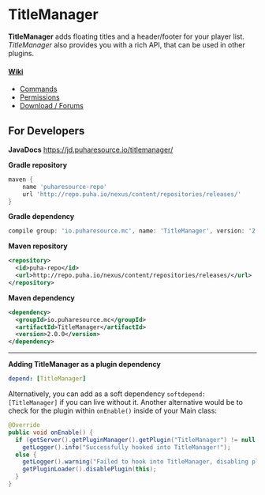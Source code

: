 TitleManager
============
__TitleManager__ adds floating titles and a header/footer for your player list. _TitleManager_ also provides you with a rich API, that can be used in other plugins.
#### [Wiki](https://github.com/Puharesource/TitleManager/wiki)
* [Commands](https://github.com/Puharesource/TitleManager/wiki/commands)
* [Permissions](https://github.com/Puharesource/TitleManager/wiki/permissions)
* [Download / Forums](http://www.spigotmc.org/resources/titlemanager.1049/)

For Developers
--------------
**JavaDocs**
https://jd.puharesource.io/titlemanager/

**Gradle repository**
````groovy
maven {
    name 'puharesource-repo'
    url 'http://repo.puha.io/nexus/content/repositories/releases/'
}
````

**Gradle dependency**
````groovy
compile group: 'io.puharesource.mc', name: 'TitleManager', version: '2.0.0'
````

**Maven repository**
````xml
<repository>
  <id>puha-repo</id>
  <url>http://repo.puha.io/nexus/content/repositories/releases/</url>
</repository>
````

**Maven dependency**
````xml
<dependency>
  <groupId>io.puharesource.mc</groupId>
  <artifactId>TitleManager</artifactId>
  <version>2.0.0</version>
</dependency>
````

---

**Adding TitleManager as a plugin dependency**
````yml
depend: [TitleManager]
````
Alternatively, you can add as a soft dependency `softdepend: [TitleManager]` if you can live without it.
Another alternative would be to check for the plugin within `onEnable()` inside of your Main class:
````java
@Override
public void onEnable() {
  if (getServer().getPluginManager().getPlugin("TitleManager") != null && getServer().getPluginManager().getPlugin("TitleManager").isEnabled())
    getLogger().info("Successfully hooked into TitleManager!");
  else {
    getLogger().warning("Failed to hook into TitleManager, disabling plugin!");
    getPluginLoader().disablePlugin(this);
  }
}
````
